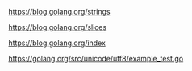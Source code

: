 https://blog.golang.org/strings

https://blog.golang.org/slices


https://blog.golang.org/index


https://golang.org/src/unicode/utf8/example_test.go
